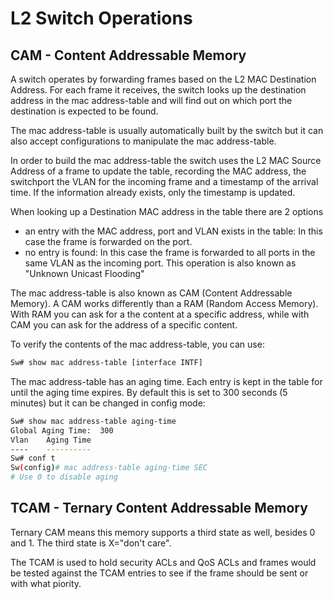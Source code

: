 # L2 Switch Operations

## CAM - Content Addressable Memory

A switch operates by forwarding frames based on the L2 MAC Destination Address. For each frame it receives, the switch looks up the destination address in the mac address-table and will find out on which port the destination is expected to be found.

The mac address-table is usually automatically built by the switch but it can also accept configurations to manipulate the mac address-table.

In order to build the mac address-table the switch uses the L2 MAC Source Address of a frame to update the table, recording the MAC address, the switchport the VLAN for the incoming frame and a timestamp of the arrival time. If the information already exists, only the timestamp is updated.

When looking up a Destination MAC address in the table there are 2 options

* an entry with the MAC address, port and VLAN exists in the table: In this case the frame is forwarded on the port.
* no entry is found: In this case the frame is forwarded to all ports in the same VLAN as the incoming port. This operation is also known as "Unknown Unicast Flooding"

The mac address-table is also known as CAM (Content Addressable Memory). A CAM works differently than a RAM (Random Access Memory). With RAM you can ask for a the content at a specific address, while with CAM you can ask for the address of a specific content.

To verify the contents of the mac address-table, you can use:

```bash
Sw# show mac address-table [interface INTF]
```

The mac address-table has an aging time. Each entry is kept in the table for until the aging time expires. By default this is set to 300 seconds (5 minutes) but it can be changed in config mode:

```bash
Sw# show mac address-table aging-time
Global Aging Time:  300
Vlan    Aging Time
----    ----------
Sw# conf t
Sw(config)# mac address-table aging-time SEC
# Use 0 to disable aging
```

## TCAM - Ternary Content Addressable Memory

Ternary CAM means this memory supports a third state as well, besides 0 and 1. The third state is X="don't care".

The TCAM is used to hold security ACLs and QoS ACLs and frames would be tested against the TCAM entries to see if the frame should be sent or with what piority.&#x20;
